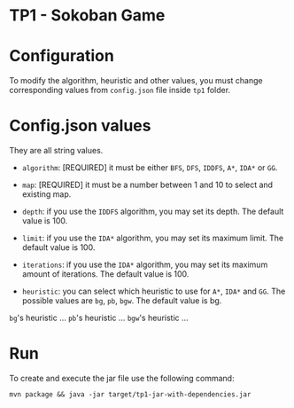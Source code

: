 # TP1 - Sokoban Game

# Configuration

To modify the algorithm, heuristic and other values, you must change corresponding values from `config.json` file inside `tp1` folder.

# Config.json values

They are all string values.

 - `algorithm`: [REQUIRED] it must be either `BFS`, `DFS`, `IDDFS`, `A*`, `IDA*` or `GG`.
 
 - `map`: [REQUIRED] it must be a  number between 1 and 10 to select and existing map.
 
 - `depth`: if you use the `IDDFS` algorithm, you may set its depth. The default value is 100.
 
 - `limit`: if you use the `IDA*` algorithm, you may set its maximum limit. The default value is 100.
 
  - `iterations`: if you use the `IDA*` algorithm, you may set its maximum amount of iterations. The default value is 100.
 
 - `heuristic`: you can select which heuristic to use for `A*`, `IDA*` and `GG`. The possible values are `bg`, `pb`, `bgw`. The default value is bg.
 
 `bg`'s heuristic ...
 `pb`'s heuristic ...
 `bgw`'s heuristic ...

# Run

To create and execute the jar file use the following command:

```
mvn package && java -jar target/tp1-jar-with-dependencies.jar
```
